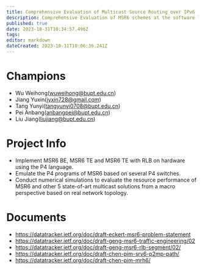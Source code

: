 ```yaml
---
title: Comprehensive Evaluation of Multicast Source Routing over IPv6
description: Comprehensive Evaluation of MSR6 schemes at the software level and the hardware level.
published: true
date: 2023-10-31T10:34:57.496Z
tags: 
editor: markdown
dateCreated: 2023-10-31T10:06:36.241Z
---
```


# Champions
- Wu Weihong(wuweihong@bupt.edu.cn)
- Jiang Yuxin(jyxin728@gmail.com)
- Tang Yunyi(tangyunyi0708@bupt.edu.cn)
- Pei Anbang(anbangpei@bupt.edu.cn)
- Liu Jiang(liujiang@bupt.edu.cn)


# Project Info
- Implement MSR6 BE, MSR6 TE and MSR6 TE with RLB on hardware using the P4 language. 
- Emulate the P4 programs of MSR6 based on several P4 switches.
- Conduct numerical simulations to evaluate the resource performance of MSR6 and other 5 state-of-art multicast solutions from a macro perspective based on real network topology.
# Documents
- https://datatracker.ietf.org/doc/draft-eckert-msr6-problem-statement
- https://datatracker.ietf.org/doc/draft-geng-msr6-traffic-engineering/02
- https://datatracker.ietf.org/doc/draft-geng-msr6-rlb-segment/02/
- https://datatracker.ietf.org/doc/draft-chen-pim-srv6-p2mp-path/
- https://datatracker.ietf.org/doc/draft-chen-pim-mrh6/